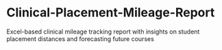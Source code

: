 # Clinical-Placement-Mileage-Report
Excel-based clinical mileage tracking report with insights on student placement distances and forecasting future courses
